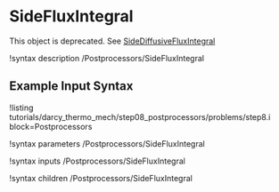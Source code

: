 # SideFluxIntegral

This object is deprecated. See [SideDiffusiveFluxIntegral](/SideDiffusiveFluxIntegral.md) 

!syntax description /Postprocessors/SideFluxIntegral

## Example Input Syntax

!listing tutorials/darcy_thermo_mech/step08_postprocessors/problems/step8.i block=Postprocessors

!syntax parameters /Postprocessors/SideFluxIntegral

!syntax inputs /Postprocessors/SideFluxIntegral

!syntax children /Postprocessors/SideFluxIntegral
